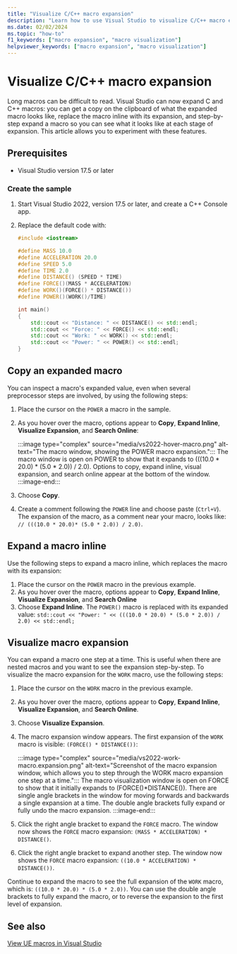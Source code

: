 ```yaml
---
title: "Visualize C/C++ macro expansion"
description: "Learn how to use Visual Studio to visualize C/C++ macro expansion."
ms.date: 02/02/2024
ms.topic: "how-to"
f1_keywords: ["macro expansion", "macro visualization"]
helpviewer_keywords: ["macro expansion", "macro visualization"]
---
```

# Visualize C/C++ macro expansion

Long macros can be difficult to read. Visual Studio can now expand C and C++ macros: you can get a copy on the clipboard of what the expanded macro looks like, replace the macro inline with its expansion, and step-by-step expand a macro so you can see what it looks like at each stage of expansion. This article allows you to experiment with these features.

## Prerequisites

- Visual Studio version 17.5 or later

### Create the sample

1. Start Visual Studio 2022, version 17.5 or later, and create a C++ Console app.
1. Replace the default code with:

    ```cpp
    #include <iostream>
    
    #define MASS 10.0
    #define ACCELERATION 20.0
    #define SPEED 5.0
    #define TIME 2.0
    #define DISTANCE() (SPEED * TIME)
    #define FORCE()(MASS * ACCELERATION)
    #define WORK()(FORCE() * DISTANCE())
    #define POWER()(WORK()/TIME)
    
    int main()
    {
    	std::cout << "Distance: " << DISTANCE() << std::endl;
    	std::cout << "Force: " << FORCE() << std::endl;
    	std::cout << "Work: " << WORK() << std::endl;
    	std::cout << "Power: " << POWER() << std::endl;
    }
    ```
    
## Copy an expanded macro

You can inspect a macro's expanded value, even when several preprocessor steps are involved, by using the following steps:

1. Place the cursor on the `POWER` a macro in the sample.
1. As you hover over the macro, options appear to **Copy**, **Expand Inline**, **Visualize Expansion**, and **Search Online**:

    :::image type="complex" source="media/vs2022-hover-macro.png" alt-text="The macro window, showing the POWER macro expansion.":::
    The macro window is open on POWER to show that it expands to (((10.0 * 20.0) * (5.0 * 2.0)) / 2.0). Options to copy, expand inline, visual expansion, and search online appear at the bottom of the window.
    :::image-end:::

1. Choose **Copy**.
1. Create a comment following the `POWER` line and choose paste (`Ctrl+V`). The expansion of the macro, as a comment near your macro, looks like: ```// (((10.0 * 20.0)* (5.0 * 2.0)) / 2.0)```.

## Expand a macro inline

Use the following steps to expand a macro inline, which replaces the macro with its expansion:

1. Place the cursor on the `POWER` macro in the previous example.
1. As you hover over the macro, options appear to **Copy**, **Expand Inline**, **Visualize Expansion**, and **Search Online**
1. Choose **Expand Inline**. The `POWER()` macro is replaced with its expanded value: ```std::cout << "Power: " << (((10.0 * 20.0) * (5.0 * 2.0)) / 2.0) << std::endl;```

## Visualize macro expansion

You can expand a macro one step at a time. This is useful when there are nested macros and you want to see the expansion step-by-step. To visualize the macro expansion for the `WORK` macro, use the following steps:

1. Place the cursor on the `WORK` macro in the previous example.
1. As you hover over the macro, options appear to **Copy**, **Expand Inline**, **Visualize Expansion**, and **Search Online**.
1. Choose **Visualize Expansion**.
1. The macro expansion window appears. The first expansion of the `WORK` macro is visible: `(FORCE() * DISTANCE())`:

    :::image type="complex" source="media/vs2022-work-macro.expansion.png" alt-text="Screenshot of the macro expansion window, which allows you to step through the WORK macro expansion one step at a time.":::
    The macro visualization window is open on FORCE to show that it initially expands to (FORCE()*DISTANCE()). There are single angle brackets in the window for moving forwards and backwards a single expansion at a time. The double angle brackets fully expand or fully undo the macro expansion.
    :::image-end:::

1. Click the right angle bracket to expand the `FORCE` macro. The window now shows the `FORCE` macro expansion: `(MASS * ACCELERATION) * DISTANCE()`.
1. Click the right angle bracket to expand another step. The window now shows the `FORCE` macro expansion: `((10.0 * ACCELERATION) * DISTANCE())`.

Continue to expand the macro to see the full expansion of the `WORK` macro, which is: ```((10.0 * 20.0) * (5.0 * 2.0))```.
You can use the double angle brackets to fully expand the macro, or to reverse the expansion to the first level of expansion.

## See also

[View UE macros in Visual Studio](/visualstudio/gamedev/unreal/get-started/vs-tools-unreal-quickstart#view-ue-macros-in-visual-studio)
